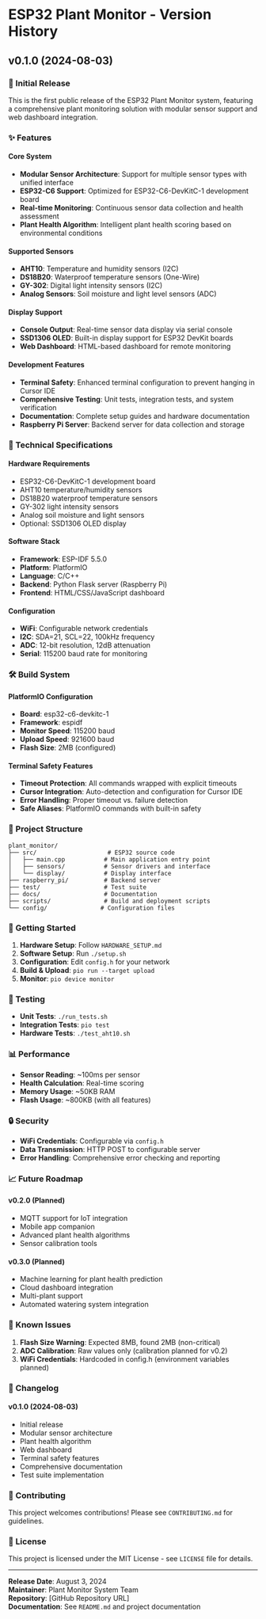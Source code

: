 # ESP32 Plant Monitor - Version History

## v0.1.0 (2024-08-03)

### 🎉 Initial Release

This is the first public release of the ESP32 Plant Monitor system, featuring a comprehensive plant monitoring solution with modular sensor support and web dashboard integration.

### ✨ Features

#### Core System
- **Modular Sensor Architecture**: Support for multiple sensor types with unified interface
- **ESP32-C6 Support**: Optimized for ESP32-C6-DevKitC-1 development board
- **Real-time Monitoring**: Continuous sensor data collection and health assessment
- **Plant Health Algorithm**: Intelligent plant health scoring based on environmental conditions

#### Supported Sensors
- **AHT10**: Temperature and humidity sensors (I2C)
- **DS18B20**: Waterproof temperature sensors (One-Wire)
- **GY-302**: Digital light intensity sensors (I2C)
- **Analog Sensors**: Soil moisture and light level sensors (ADC)

#### Display Support
- **Console Output**: Real-time sensor data display via serial console
- **SSD1306 OLED**: Built-in display support for ESP32 DevKit boards
- **Web Dashboard**: HTML-based dashboard for remote monitoring

#### Development Features
- **Terminal Safety**: Enhanced terminal configuration to prevent hanging in Cursor IDE
- **Comprehensive Testing**: Unit tests, integration tests, and system verification
- **Documentation**: Complete setup guides and hardware documentation
- **Raspberry Pi Server**: Backend server for data collection and storage

### 🔧 Technical Specifications

#### Hardware Requirements
- ESP32-C6-DevKitC-1 development board
- AHT10 temperature/humidity sensors
- DS18B20 waterproof temperature sensors
- GY-302 light intensity sensors
- Analog soil moisture and light sensors
- Optional: SSD1306 OLED display

#### Software Stack
- **Framework**: ESP-IDF 5.5.0
- **Platform**: PlatformIO
- **Language**: C/C++
- **Backend**: Python Flask server (Raspberry Pi)
- **Frontend**: HTML/CSS/JavaScript dashboard

#### Configuration
- **WiFi**: Configurable network credentials
- **I2C**: SDA=21, SCL=22, 100kHz frequency
- **ADC**: 12-bit resolution, 12dB attenuation
- **Serial**: 115200 baud rate for monitoring

### 🛠️ Build System

#### PlatformIO Configuration
- **Board**: esp32-c6-devkitc-1
- **Framework**: espidf
- **Monitor Speed**: 115200 baud
- **Upload Speed**: 921600 baud
- **Flash Size**: 2MB (configured)

#### Terminal Safety Features
- **Timeout Protection**: All commands wrapped with explicit timeouts
- **Cursor Integration**: Auto-detection and configuration for Cursor IDE
- **Error Handling**: Proper timeout vs. failure detection
- **Safe Aliases**: PlatformIO commands with built-in safety

### 📁 Project Structure

```
plant_monitor/
├── src/                    # ESP32 source code
│   ├── main.cpp           # Main application entry point
│   ├── sensors/           # Sensor drivers and interface
│   └── display/           # Display interface
├── raspberry_pi/          # Backend server
├── test/                  # Test suite
├── docs/                  # Documentation
├── scripts/               # Build and deployment scripts
└── config/               # Configuration files
```

### 🚀 Getting Started

1. **Hardware Setup**: Follow `HARDWARE_SETUP.md`
2. **Software Setup**: Run `./setup.sh`
3. **Configuration**: Edit `config.h` for your network
4. **Build & Upload**: `pio run --target upload`
5. **Monitor**: `pio device monitor`

### 🧪 Testing

- **Unit Tests**: `./run_tests.sh`
- **Integration Tests**: `pio test`
- **Hardware Tests**: `./test_aht10.sh`

### 📊 Performance

- **Sensor Reading**: ~100ms per sensor
- **Health Calculation**: Real-time scoring
- **Memory Usage**: ~50KB RAM
- **Flash Usage**: ~800KB (with all features)

### 🔒 Security

- **WiFi Credentials**: Configurable via `config.h`
- **Data Transmission**: HTTP POST to configurable server
- **Error Handling**: Comprehensive error checking and reporting

### 📈 Future Roadmap

#### v0.2.0 (Planned)
- MQTT support for IoT integration
- Mobile app companion
- Advanced plant health algorithms
- Sensor calibration tools

#### v0.3.0 (Planned)
- Machine learning for plant health prediction
- Cloud dashboard integration
- Multi-plant support
- Automated watering system integration

### 🐛 Known Issues

1. **Flash Size Warning**: Expected 8MB, found 2MB (non-critical)
2. **ADC Calibration**: Raw values only (calibration planned for v0.2)
3. **WiFi Credentials**: Hardcoded in config.h (environment variables planned)

### 📝 Changelog

#### v0.1.0 (2024-08-03)
- Initial release
- Modular sensor architecture
- Plant health algorithm
- Web dashboard
- Terminal safety features
- Comprehensive documentation
- Test suite implementation

### 🤝 Contributing

This project welcomes contributions! Please see `CONTRIBUTING.md` for guidelines.

### 📄 License

This project is licensed under the MIT License - see `LICENSE` file for details.

---

**Release Date**: August 3, 2024  
**Maintainer**: Plant Monitor System Team  
**Repository**: [GitHub Repository URL]  
**Documentation**: See `README.md` and project documentation 